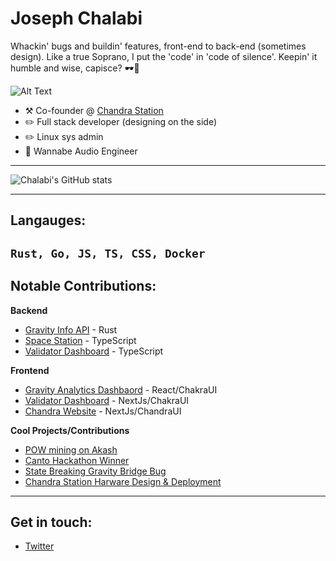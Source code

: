 # Joseph Chalabi

Whackin' bugs and buildin' features, front-end to back-end (sometimes design). Like a true Soprano, I put the 'code' in 'code of silence'. Keepin' it humble and wise, capisce? 🕶️💼

![Alt Text](https://media.tenor.com/QvEn5CKMaR0AAAAC/sopranos-tony.gif)

-   :hammer_and_pick: Co-founder @ [Chandra Station](https://chandrastation.com)
-   :pencil2: Full stack developer (designing on the side)
-   :pencil2: Linux sys admin
-   🎵 Wannabe Audio Engineer
---

![Chalabi's GitHub stats](https://github-readme-stats.vercel.app/api?username=chalabi2&theme=dark&show_icons=true)

---
## Langauges:

`Rust, Go, JS, TS, CSS, Docker`
---

## Notable Contributions:
**Backend**
* [Gravity Info API]() - Rust
* [Space Station]() - TypeScript
* [Validator Dashboard]() - TypeScript

**Frontend**
* [Gravity Analytics Dashbaord]() - React/ChakraUI
* [Validator Dashboard]() - NextJs/ChakraUI
* [Chandra Website]() - NextJs/ChandraUI

**Cool Projects/Contributions** 
* [POW mining on Akash]()
* [Canto Hackathon Winner]()
* [State Breaking Gravity Bridge Bug]()
* [Chandra Station Harware Design & Deployment]()
---
## Get in touch:
* [Twitter](https://twitter.com/chalabi_joseph)

